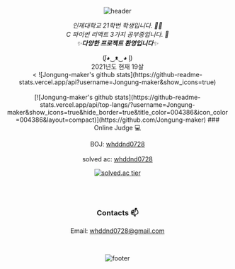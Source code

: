   <div align=center>

![header](https://capsule-render.vercel.app/api?type=wave&color=auto&height=300&section=header&text=Jongung%20Shin&fontSize=90)




<p>
  <em>
    인제대학교 21학번 학생입니다. 👨‍💻 <br>
    C 파이썬 리액트 3가지 공부중입니다. 🎁 <br>
    ✨<b>다양한 프로젝트 환영입니다</b>✨
  </em>  
</p>
 (ᶘ◕‿ᴥ‿◕ ᶅ) 
<br>2021년도 현재 19살<br><
![Jongung-maker's github stats](https://github-readme-stats.vercel.app/api?username=Jongung-maker&show_icons=true) <br><br>
[![Jongung-maker's github stats](https://github-readme-stats.vercel.app/api/top-langs/?username=Jongung-maker&show_icons=true&hide_border=true&title_color=004386&icon_color=004386&layout=compact)](https://github.com/Jongung-maker)
### Online Judge 💻

BOJ: [whddnd0728](http://icpc.me/whddnd0728)<br><br>
  solved ac: [whddnd0728](https://solved.ac/profile/whddnd0728)<br>
  
[![solved.ac tier](http://mazassumnida.wtf/api/generate_badge?boj=whddnd0728)](https://solved.ac/whddnd0728)

<br><br>

### Contacts 📫

 Email: whddnd0728@gmail.com

<br>

![footer](https://capsule-render.vercel.app/api?type=wave&color=auto&height=300&section=footer&fontSize=90)
</div>
